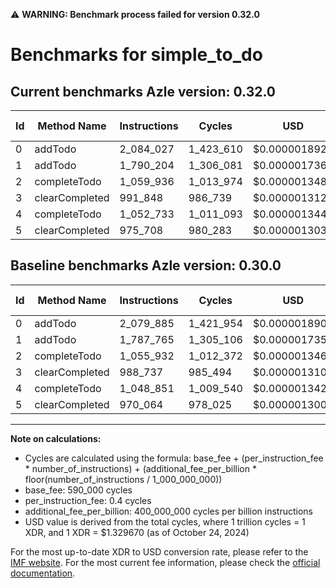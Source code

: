 ⚠️ **WARNING: Benchmark process failed for version 0.32.0**

# Benchmarks for simple_to_do

## Current benchmarks Azle version: 0.32.0

| Id  | Method Name    | Instructions | Cycles    | USD           | USD/Million Calls | Change                          |
| --- | -------------- | ------------ | --------- | ------------- | ----------------- | ------------------------------- |
| 0   | addTodo        | 2_084_027    | 1_423_610 | $0.0000018929 | $1.89             | <font color="red">+4_142</font> |
| 1   | addTodo        | 1_790_204    | 1_306_081 | $0.0000017367 | $1.73             | <font color="red">+2_439</font> |
| 2   | completeTodo   | 1_059_936    | 1_013_974 | $0.0000013483 | $1.34             | <font color="red">+4_004</font> |
| 3   | clearCompleted | 991_848      | 986_739   | $0.0000013120 | $1.31             | <font color="red">+3_111</font> |
| 4   | completeTodo   | 1_052_733    | 1_011_093 | $0.0000013444 | $1.34             | <font color="red">+3_882</font> |
| 5   | clearCompleted | 975_708      | 980_283   | $0.0000013035 | $1.30             | <font color="red">+5_644</font> |

## Baseline benchmarks Azle version: 0.30.0

| Id  | Method Name    | Instructions | Cycles    | USD           | USD/Million Calls |
| --- | -------------- | ------------ | --------- | ------------- | ----------------- |
| 0   | addTodo        | 2_079_885    | 1_421_954 | $0.0000018907 | $1.89             |
| 1   | addTodo        | 1_787_765    | 1_305_106 | $0.0000017354 | $1.73             |
| 2   | completeTodo   | 1_055_932    | 1_012_372 | $0.0000013461 | $1.34             |
| 3   | clearCompleted | 988_737      | 985_494   | $0.0000013104 | $1.31             |
| 4   | completeTodo   | 1_048_851    | 1_009_540 | $0.0000013424 | $1.34             |
| 5   | clearCompleted | 970_064      | 978_025   | $0.0000013005 | $1.30             |

---

**Note on calculations:**

- Cycles are calculated using the formula: base_fee + (per_instruction_fee \* number_of_instructions) + (additional_fee_per_billion \* floor(number_of_instructions / 1_000_000_000))
- base_fee: 590_000 cycles
- per_instruction_fee: 0.4 cycles
- additional_fee_per_billion: 400_000_000 cycles per billion instructions
- USD value is derived from the total cycles, where 1 trillion cycles = 1 XDR, and 1 XDR = $1.329670 (as of October 24, 2024)

For the most up-to-date XDR to USD conversion rate, please refer to the [IMF website](https://www.imf.org/external/np/fin/data/rms_sdrv.aspx).
For the most current fee information, please check the [official documentation](https://internetcomputer.org/docs/current/developer-docs/gas-cost#execution).
